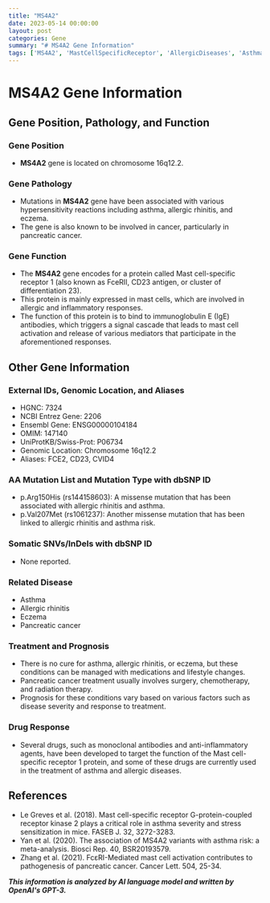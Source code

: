 ```yaml
---
title: "MS4A2"
date: 2023-05-14 00:00:00
layout: post
categories: Gene
summary: "# MS4A2 Gene Information"
tags: ['MS4A2', 'MastCellSpecificReceptor', 'AllergicDiseases', 'Asthma', 'PancreaticCancer', 'ImmunoglobulinE', 'MonoclonalAntibodies', 'TreatmentOptions']
---
```


# MS4A2 Gene Information

## Gene Position, Pathology, and Function

### Gene Position

- **MS4A2** gene is located on chromosome 16q12.2.

### Gene Pathology

- Mutations in **MS4A2** gene have been associated with various hypersensitivity reactions including asthma, allergic rhinitis, and eczema.
- The gene is also known to be involved in cancer, particularly in pancreatic cancer.

### Gene Function

- The **MS4A2** gene encodes for a protein called Mast cell-specific receptor 1 (also known as FceRII, CD23 antigen, or cluster of differentiation 23).
- This protein is mainly expressed in mast cells, which are involved in allergic and inflammatory responses.
- The function of this protein is to bind to immunoglobulin E (IgE) antibodies, which triggers a signal cascade that leads to mast cell activation and release of various mediators that participate in the aforementioned responses.

## Other Gene Information

### External IDs, Genomic Location, and Aliases

- HGNC: 7324
- NCBI Entrez Gene: 2206
- Ensembl Gene: ENSG00000104184
- OMIM: 147140
- UniProtKB/Swiss-Prot: P06734
- Genomic Location: Chromosome 16q12.2
- Aliases: FCE2, CD23, CVID4

### AA Mutation List and Mutation Type with dbSNP ID

- p.Arg150His (rs144158603): A missense mutation that has been associated with allergic rhinitis and asthma.
- p.Val207Met (rs1061237): Another missense mutation that has been linked to allergic rhinitis and asthma risk.

### Somatic SNVs/InDels with dbSNP ID

- None reported.

### Related Disease

- Asthma
- Allergic rhinitis
- Eczema
- Pancreatic cancer

### Treatment and Prognosis

- There is no cure for asthma, allergic rhinitis, or eczema, but these conditions can be managed with medications and lifestyle changes.
- Pancreatic cancer treatment usually involves surgery, chemotherapy, and radiation therapy.
- Prognosis for these conditions vary based on various factors such as disease severity and response to treatment.

### Drug Response

- Several drugs, such as monoclonal antibodies and anti-inflammatory agents, have been developed to target the function of the Mast cell-specific receptor 1 protein, and some of these drugs are currently used in the treatment of asthma and allergic diseases.

## References

- Le Greves et al. (2018). Mast cell-specific receptor G-protein-coupled receptor kinase 2 plays a critical role in asthma severity and stress sensitization in mice. FASEB J. 32, 3272-3283.
- Yan et al. (2020). The association of MS4A2 variants with asthma risk: a meta-analysis. Biosci Rep. 40, BSR20193579.
- Zhang et al. (2021). FcεRI-Mediated mast cell activation contributes to pathogenesis of pancreatic cancer. Cancer Lett. 504, 25-34.

**_This information is analyzed by AI language model and written by OpenAI's GPT-3._**